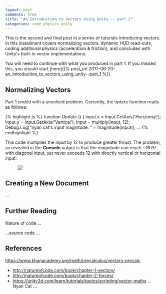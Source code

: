```yaml
---
layout: post
comments: true
title: "An Introduction to Vectors Using Unity -- part 2"
categories: code physics unity
---
```


<!-- unityscript error highlight conceal -->
<style> .err {background-color: transparent !important} </style>

This is the second and final post in a series of tutorials introducing vectors. In this installment covers normalizing vectors, dynamic HUD read-outs, coding additional physics (acceleration & friction), and concludes with Unity's built-in vector implementations.

You will need to continue with what you produced in part 1. If you missed this, you should start [here]({% post_url 2017-06-20-an_introduction_to_vectors_using_unity--part_1 %}).

## Normalizing Vectors

Part 1 ended with a unsolved problem. Currently, the `Update` function reads as follows:

{% highlight js %}
function Update () {
  input.x = Input.GetAxis('Horizontal');
  input.y = Input.GetAxis('Vertical');
  input = multiply(input, 12);
  Debug.Log("nyan cat's input magnitude: " + magnitude(input));
  ...
{% endhighlight %}

This code multiplies the input by 12 to produce greater thrust. The problem, as revealed in the **Console** output is that the magnitude can reach *~16.97* with diagonal input, yet never exceeds 12 with directly vertical or horizontal input:

<figure>
  <img src="{{ site.url }}/img/aitvuup2/00-log-magnitude.png" class="fullwidth" />
</figure>


## Creating a New Document

...

## Further Reading

Nature of code ...

...source code ...

## References

https://www.khanacademy.org/math/precalculus/vectors-precalc

* http://natureofcode.com/book/chapter-1-vectors/
* http://natureofcode.com/book/chapter-2-forces/
* https://unity3d.com/learn/tutorials/topics/scripting/vector-maths
... Nyan Cat ...
